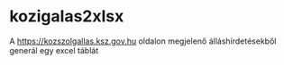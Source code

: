 # kozigalas2xlsx
A https://kozszolgallas.ksz.gov.hu oldalon megjelenő álláshírdetésekből generál egy excel táblát
